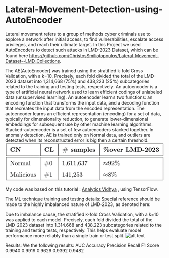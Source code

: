 # Lateral-Movement-Detection-using-AutoEncoder
Lateral movement refers to a group of methods cyber criminals use to explore a network after initial access, to find vulnerabilities, escalate access privileges, and reach their ultimate target.  In this Project we used AutoEncoders to detect such attacks in LMD-2023 Dataset, which can be found here https://github.com/ChristosSmiliotopoulos/Lateral-Movement-Dataset--LMD_Collections.

The AE(AutoEncoder) was trained using the stratified k-fold Cross Validation, with a k=10. Precisely, each fold divided the total of the LMD-2023 dataset into 1,314,668 (75%) and 438,223 (25%) subcategories related to the training and testing tests, respectively.
An autoencoder is a type of artificial neural network used to learn efficient codings of unlabeled data (unsupervised learning). An autoencoder learns two functions: an encoding function that transforms the input data, and a decoding function that recreates the input data from the encoded representation. The autoencoder learns an efficient representation (encoding) for a set of data, typically for dimensionality reduction, to generate lower-dimensional embeddings for subsequent use by other machine learning algorithms. Stacked-autoencoder is a set of few autoencoders stacked together. In anomaly detection, AE is trained only on Normal data, and outliers are detected when its reconstructed error is big then a certain threshold.
![alt text](Balance.png)



























My code was based on this tutorial : [Analytics Vidhya](https://www.analyticsvidhya.com/blog/2022/01/complete-guide-to-anomaly-detection-with-autoencoders-using-tensorflow/) , using TensorFlow.

The ML technique training and testing details: 
Special reference should be made to the highly imbalanced nature of LMD-2023, as denoted here: 



Due to imbalance cause, the stratified k-fold Cross Validation, with a k=10 was applied to each model. Precisely, each fold divided the total of the LMD-2023 dataset into 1.314.668 and 438.223 subcategories related to the training and testing tests, respectively. This helps evaluate model performance more reliably than a single train or test split.
![alt text](http://url/to/img.png)


Results:
We the following results:
AUC	Accuracy	Precision	Recall	F1 Score
0.9940
	0.9919	0.9629	0.9392
	0.9482



